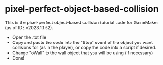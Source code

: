 # pixel-perfect-object-based-collision
This is the pixel-perfect object-based collision tutorial code for GameMaker (as of IDE v2023.1.1.62).

- Open the .txt file
- Copy and paste the code into the "Step" event of the object you want collisions for (as in the player), or copy the code into a script if desired.
- Change "oWall" to the wall object that you will be using (if necessary)
- Done!
